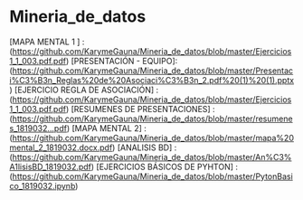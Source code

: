 # Mineria_de_datos
 [MAPA MENTAL 1 ] :(https://github.com/KarymeGauna/Mineria_de_datos/blob/master/Ejercicios1_1_003.pdf.pdf)
 [PRESENTACIÓN - EQUIPO]: (https://github.com/KarymeGauna/Mineria_de_datos/blob/master/Presentaci%C3%B3n_Reglas%20de%20Asociaci%C3%B3n_2.pdf%20(1)%20(1).pptx)
 [EJERCICIO REGLA DE ASOCIACIÓN] :(https://github.com/KarymeGauna/Mineria_de_datos/blob/master/Ejercicios1_1_003.pdf.pdf)
 [RESUMENES DE PRESENTACIONES] :(https://github.com/KarymeGauna/Mineria_de_datos/blob/master/resumenes_1819032...pdf)
[MAPA MENTAL 2] : (https://github.com/KarymeGauna/Mineria_de_datos/blob/master/mapa%20mental_2_1819032.docx.pdf)
[ANALISIS BD] : (https://github.com/KarymeGauna/Mineria_de_datos/blob/master/An%C3%A1lisisBD_1819032.pdf)
[EJERCICIOS BÁSICOS DE PYHTON] :(https://github.com/KarymeGauna/Mineria_de_datos/blob/master/PytonBasico_1819032.ipynb)
